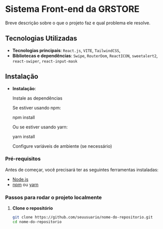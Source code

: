 # Sistema Front-end da GRSTORE

Breve descrição sobre o que o projeto faz e qual problema ele resolve.

## Tecnologias Utilizadas

- **Tecnologias principais**: 
   `React.js`,  `VITE`, `TailwindCSS`, 
- **Bibliotecas e dependências**: 
    `Swipe`, `RouterDom`, `ReactICON`, `sweetalert2`, `react-swiper`, `react-input-mask`

## Instalação

- **Instalação**:

    Instale as dependências

    Se estiver usando npm:

    npm install

    Ou se estiver usando yarn:

    yarn install

    Configure variáveis de ambiente (se necessário)

### Pré-requisitos

Antes de começar, você precisará ter as seguintes ferramentas instaladas:

- [Node.js](https://nodejs.org/)
- [npm](https://www.npmjs.com/) ou [yarn](https://yarnpkg.com/)


### Passos para rodar o projeto localmente

1. **Clone o repositório**

   ```bash
   git clone https://github.com/seuusuario/nome-do-repositorio.git
   cd nome-do-repositorio
